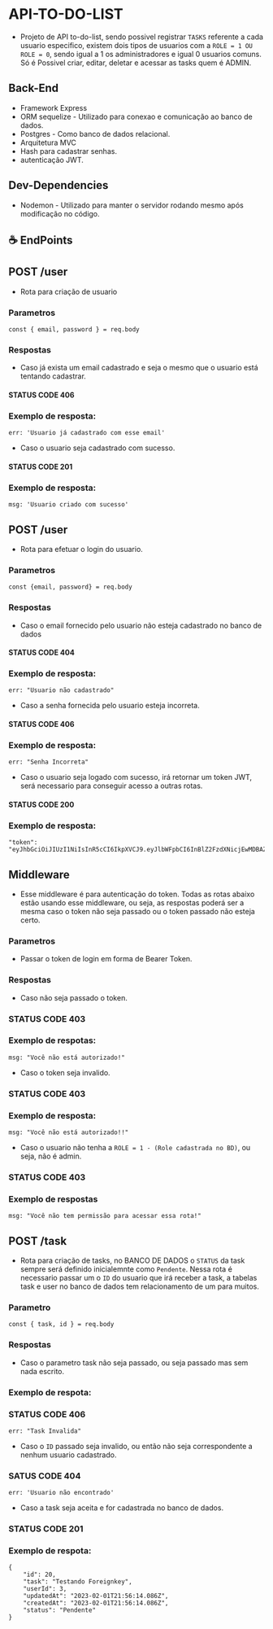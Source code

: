 # API-TO-DO-LIST
- Projeto de API to-do-list, sendo possivel registrar `TASKS` referente a cada usuario especifico, existem dois tipos de usuarios com a `ROLE = 1 OU ROLE = 0`, sendo igual a 1 os administradores e igual 0 usuarios comuns. Só é Possivel criar, editar, deletar e acessar as tasks quem é ADMIN. 
## Back-End
- Framework Express
- ORM sequelize - Utilizado para conexao e comunicação ao banco de dados.
- Postgres - Como banco de dados relacional.
- Arquitetura MVC
- Hash para cadastrar senhas.
- autenticação JWT.
## Dev-Dependencies
- Nodemon - Utilizado para manter o servidor rodando mesmo após modificação no código.
## ☕ EndPoints
## POST /user
- Rota para criação de usuario
### Parametros
```
const { email, password } = req.body
```
### Respostas
- Caso já exista um email cadastrado e seja o mesmo que o usuario está tentando cadastrar.
#### STATUS CODE 406
### Exemplo de resposta:
```
err: 'Usuario já cadastrado com esse email'
```
- Caso o usuario seja cadastrado com sucesso. 
#### STATUS CODE 201 
### Exemplo de resposta:
```
msg: 'Usuario criado com sucesso'
```
## POST /user
- Rota para efetuar o login do usuario.
### Parametros 
```
const {email, password} = req.body
```
### Respostas
- Caso o email fornecido pelo usuario não esteja cadastrado no banco de dados 
#### STATUS CODE 404
### Exemplo de resposta:
```
err: "Usuario não cadastrado"
```
- Caso a senha fornecida pelo usuario esteja incorreta. 
#### STATUS CODE 406
### Exemplo de resposta:
```
err: "Senha Incorreta"
```
- Caso o usuario seja logado com sucesso, irá retornar um token JWT, será necessario para conseguir acesso a outras rotas. 
#### STATUS CODE 200
### Exemplo de resposta:
```
"token": "eyJhbGciOiJIUzI1NiIsInR5cCI6IkpXVCJ9.eyJlbWFpbCI6InBlZ2FzdXNicjEwMDBAZ21haWwuY29tIiwicm9sZSI6MSwiaWF0IjoxNjc1Mjg2MDIwLCJleHAiOjE2NzUzNzI0MjB9.QE9LGu8hJ4sP_Z9OYX1zXl4h5ADF_xwVavlrxt4bbDI"
```
## Middleware
- Esse middleware é para autenticação do token. Todas as rotas abaixo estão usando esse middleware, ou seja, as respostas poderá ser a mesma caso o token não seja passado ou o token passado não esteja certo.
### Parametros 
- Passar o token de login em forma de Bearer Token. 
### Respostas 
- Caso não seja passado o token.
### STATUS CODE 403
### Exemplo de respotas:
```
msg: "Você não está autorizado!"
```
- Caso o token seja invalido.
### STATUS CODE 403
### Exemplo de resposta:
```
msg: "Você não está autorizado!!"
```
- Caso o usuario não tenha a `ROLE = 1 - (Role cadastrada no BD)`, ou seja, não é admin. 
### STATUS CODE 403
### Exemplo de respostas 
```
msg: "Você não tem permissão para acessar essa rota!"
```
## POST /task
- Rota para criação de tasks, no BANCO DE DADOS o `STATUS` da task sempre será definido inicialemnte como `Pendente`. Nessa rota é necessario passar um o `ID` do usuario que irá receber a task, a tabelas task e user no banco de dados tem relacionamento de um para muitos.
### Parametro
```
const { task, id } = req.body
```
### Respostas
- Caso o parametro task não seja passado, ou seja passado mas sem nada escrito.
### Exemplo de respota: 
### STATUS CODE 406
```
err: "Task Invalida"
```
- Caso o `ID` passado seja invalido, ou então não seja correspondente a nenhum usuario cadastrado.
### SATUS CODE 404
```
err: 'Usuario não encontrado'
```
- Caso a task seja aceita e for cadastrada no banco de dados. 
### STATUS CODE 201
### Exemplo de respota: 
```
{
    "id": 20,
    "task": "Testando Foreignkey",
    "userId": 3,
    "updatedAt": "2023-02-01T21:56:14.086Z",
    "createdAt": "2023-02-01T21:56:14.086Z",
    "status": "Pendente"
}
```




